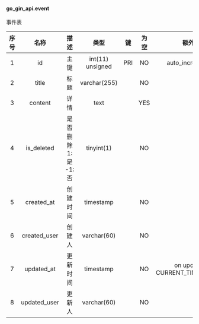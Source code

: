 #### go_gin_api.event 
事件表

| 序号 | 名称 | 描述 | 类型 | 键 | 为空 | 额外 | 默认值 |
| :--: | :--: | :--: | :--: | :--: | :--: | :--: | :--: |
| 1 | id | 主键 | int(11) unsigned | PRI | NO | auto_increment |  |
| 2 | title | 标题 | varchar(255) |  | NO |  |  |
| 3 | content | 详情 | text |  | YES |  |  |
| 4 | is_deleted | 是否删除 1:是  -1:否 | tinyint(1) |  | NO |  | -1 |
| 5 | created_at | 创建时间 | timestamp |  | NO |  | CURRENT_TIMESTAMP |
| 6 | created_user | 创建人 | varchar(60) |  | NO |  |  |
| 7 | updated_at | 更新时间 | timestamp |  | NO | on update CURRENT_TIMESTAMP | CURRENT_TIMESTAMP |
| 8 | updated_user | 更新人 | varchar(60) |  | NO |  |  |
